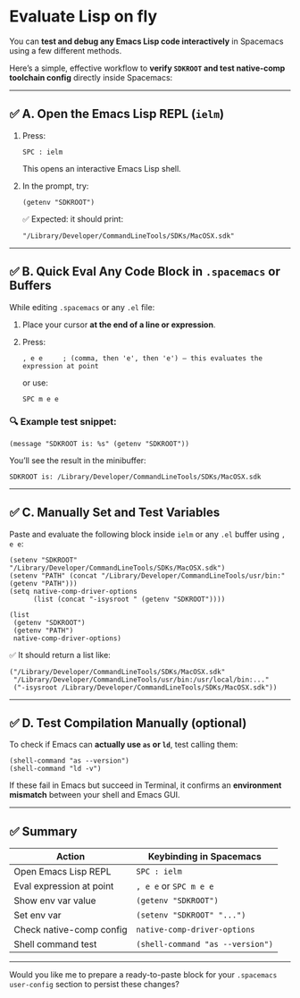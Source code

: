 # Evaluate Lisp on fly

You can **test and debug any Emacs Lisp code interactively** in Spacemacs using a few different methods.

Here’s a simple, effective workflow to **verify `SDKROOT` and test native-comp toolchain config** directly inside Spacemacs:

---

## ✅ A. Open the Emacs Lisp REPL (`ielm`)

1. Press:

   ```
   SPC : ielm
   ```

   This opens an interactive Emacs Lisp shell.

2. In the prompt, try:

   ```elisp
   (getenv "SDKROOT")
   ```

   ✅ Expected: it should print:

   ```
   "/Library/Developer/CommandLineTools/SDKs/MacOSX.sdk"
   ```

---

## ✅ B. Quick Eval Any Code Block in `.spacemacs` or Buffers

While editing `.spacemacs` or any `.el` file:

1. Place your cursor **at the end of a line or expression**.
2. Press:

   ```
   , e e     ; (comma, then 'e', then 'e') — this evaluates the expression at point
   ```

   or use:

   ```
   SPC m e e
   ```

### 🔍 Example test snippet:

```elisp
(message "SDKROOT is: %s" (getenv "SDKROOT"))
```

You’ll see the result in the minibuffer:

```
SDKROOT is: /Library/Developer/CommandLineTools/SDKs/MacOSX.sdk
```

---

## ✅ C. Manually Set and Test Variables

Paste and evaluate the following block inside `ielm` or any `.el` buffer using `, e e`:

```elisp
(setenv "SDKROOT" "/Library/Developer/CommandLineTools/SDKs/MacOSX.sdk")
(setenv "PATH" (concat "/Library/Developer/CommandLineTools/usr/bin:" (getenv "PATH")))
(setq native-comp-driver-options
      (list (concat "-isysroot " (getenv "SDKROOT"))))

(list
 (getenv "SDKROOT")
 (getenv "PATH")
 native-comp-driver-options)
```

✅ It should return a list like:

```elisp
("/Library/Developer/CommandLineTools/SDKs/MacOSX.sdk"
 "/Library/Developer/CommandLineTools/usr/bin:/usr/local/bin:..."
 ("-isysroot /Library/Developer/CommandLineTools/SDKs/MacOSX.sdk"))
```

---

## ✅ D. Test Compilation Manually (optional)

To check if Emacs can **actually use `as` or `ld`**, test calling them:

```elisp
(shell-command "as --version")
(shell-command "ld -v")
```

If these fail in Emacs but succeed in Terminal, it confirms an **environment mismatch** between your shell and Emacs GUI.

---

## ✅ Summary

| Action                   | Keybinding in Spacemacs          |
| ------------------------ | -------------------------------- |
| Open Emacs Lisp REPL     | `SPC : ielm`                     |
| Eval expression at point | `, e e` or `SPC m e e`           |
| Show env var value       | `(getenv "SDKROOT")`             |
| Set env var              | `(setenv "SDKROOT" "...")`       |
| Check native-comp config | `native-comp-driver-options`     |
| Shell command test       | `(shell-command "as --version")` |

---

Would you like me to prepare a ready-to-paste block for your `.spacemacs` `user-config` section to persist these changes?
